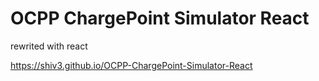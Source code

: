 # OCPP ChargePoint Simulator React

rewrited with react

https://shiv3.github.io/OCPP-ChargePoint-Simulator-React
